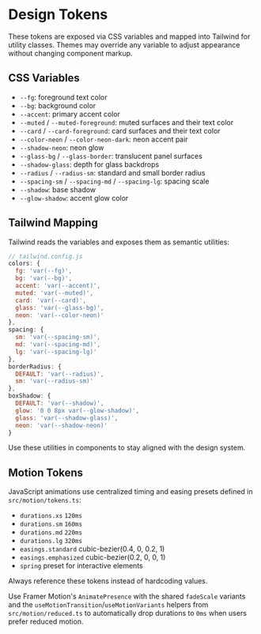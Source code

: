 # Design Tokens

These tokens are exposed via CSS variables and mapped into Tailwind for
utility classes. Themes may override any variable to adjust appearance
without changing component markup.

## CSS Variables

- `--fg`: foreground text color
- `--bg`: background color
- `--accent`: primary accent color
- `--muted` / `--muted-foreground`: muted surfaces and their text color
- `--card` / `--card-foreground`: card surfaces and their text color
- `--color-neon` / `--color-neon-dark`: neon accent pair
- `--shadow-neon`: neon glow
- `--glass-bg` / `--glass-border`: translucent panel surfaces
- `--shadow-glass`: depth for glass backdrops
- `--radius` / `--radius-sm`: standard and small border radius
- `--spacing-sm` / `--spacing-md` / `--spacing-lg`: spacing scale
- `--shadow`: base shadow
- `--glow-shadow`: accent glow color

## Tailwind Mapping

Tailwind reads the variables and exposes them as semantic utilities:

```js
// tailwind.config.js
colors: {
  fg: 'var(--fg)',
  bg: 'var(--bg)',
  accent: 'var(--accent)',
  muted: 'var(--muted)',
  card: 'var(--card)',
  glass: 'var(--glass-bg)',
  neon: 'var(--color-neon)'
},
spacing: {
  sm: 'var(--spacing-sm)',
  md: 'var(--spacing-md)',
  lg: 'var(--spacing-lg)'
},
borderRadius: {
  DEFAULT: 'var(--radius)',
  sm: 'var(--radius-sm)'
},
boxShadow: {
  DEFAULT: 'var(--shadow)',
  glow: '0 0 8px var(--glow-shadow)',
  glass: 'var(--shadow-glass)',
  neon: 'var(--shadow-neon)'
}
```

Use these utilities in components to stay aligned with the design system.

## Motion Tokens

JavaScript animations use centralized timing and easing presets defined in
`src/motion/tokens.ts`:

- `durations.xs` `120ms`
- `durations.sm` `160ms`
- `durations.md` `220ms`
- `durations.lg` `320ms`
- `easings.standard` cubic-bezier(0.4, 0, 0.2, 1)
- `easings.emphasized` cubic-bezier(0.2, 0, 0, 1)
- `spring` preset for interactive elements

Always reference these tokens instead of hardcoding values.

Use Framer Motion's `AnimatePresence` with the shared `fadeScale` variants and the
`useMotionTransition`/`useMotionVariants` helpers from
`src/motion/reduced.ts` to automatically drop durations to `0ms` when users
prefer reduced motion.
